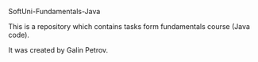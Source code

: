  SoftUni-Fundamentals-Java

This is a repository which contains tasks form fundamentals course (Java code).

It was created by Galin Petrov.